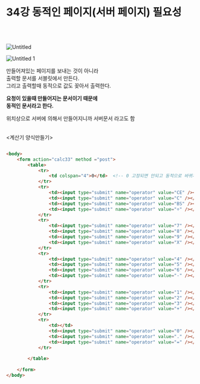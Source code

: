 

# 34강 동적인 페이지(서버 페이지) 필요성
<br><br>

![Untitled](https://user-images.githubusercontent.com/89206108/165333385-239af50a-8f45-417c-8d2d-ccb23f78ad57.png)

![Untitled 1](https://user-images.githubusercontent.com/89206108/165333401-35b3ce05-5e3d-42d1-b0af-ce8e9f28f145.png)



만들어져있는 페이지를 보내는 것이 아니라  
출력할 문서를 서블릿에서 만든다.  
그리고 출력할때 동적으로 값도 꽂아서 출력한다.  

**요청이 있을때 만들어지는 문서이기 때문에**  
**동적인 문서라고 한다.**  

위치상으로 서버에 의해서 만들어지니까 서버문서 라고도 함
<br><br>


<계산기 양식만들기>

```html

<body>
	<form action="calc33" method ="post">
		<table>
			<tr>
				<td colspan="4">0</td>  <!-- 0 고정되면 안되고 동적으로 바뀌게 해줘야함  -->
			</tr>
			<tr>
				<td><input type="submit" name="operator" value="CE" /></td>
				<td><input type="submit" name="operator" value="C" /></td>
				<td><input type="submit" name="operator" value="BS" /></td>
				<td><input type="submit" name="operator" value="÷" /></td>
			</tr>
			<tr>
				<td><input type="submit" name="operator" value="7" /></td>
				<td><input type="submit" name="operator" value="8" /></td>
				<td><input type="submit" name="operator" value="9" /></td>
				<td><input type="submit" name="operator" value="X" /></td>
			</tr>
			<tr>
				<td><input type="submit" name="operator" value="4" /></td>
				<td><input type="submit" name="operator" value="5" /></td>
				<td><input type="submit" name="operator" value="6" /></td>
				<td><input type="submit" name="operator" value="-" /></td>
			</tr>
			<tr>
				<td><input type="submit" name="operator" value="1" /></td>
				<td><input type="submit" name="operator" value="2" /></td>
				<td><input type="submit" name="operator" value="3" /></td>
				<td><input type="submit" name="operator" value="+" /></td>
			</tr>
			<tr>
				<td></td>
				<td><input type="submit" name="operator" value="0" /></td>
				<td><input type="submit" name="operator" value="." /></td>
				<td><input type="submit" name="operator" value="=" /></td>
			</tr>
			
		</table>
		
	</form>
</body>
```
